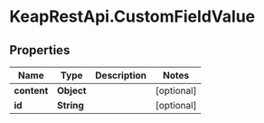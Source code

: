 # KeapRestApi.CustomFieldValue

## Properties

Name | Type | Description | Notes
------------ | ------------- | ------------- | -------------
**content** | **Object** |  | [optional] 
**id** | **String** |  | [optional] 


